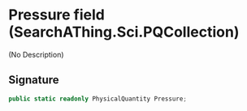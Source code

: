 # Pressure field (SearchAThing.Sci.PQCollection)
(No Description)

## Signature
```csharp
public static readonly PhysicalQuantity Pressure;
```
